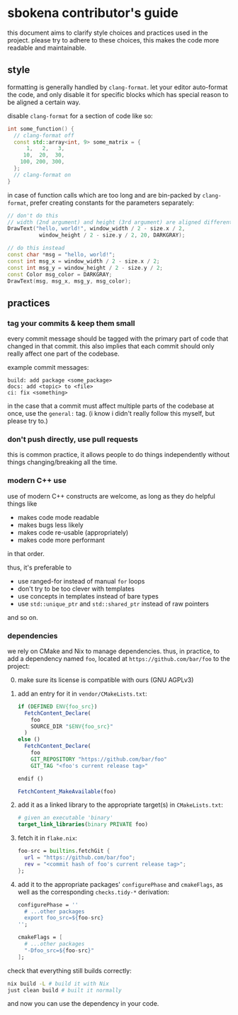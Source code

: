 # sbokena contributor's guide

this document aims to clarify style choices and practices used in the project.
please try to adhere to these choices, this makes the code more readable and
maintainable.

## style

formatting is generally handled by `clang-format`. let your editor auto-format
the code, and only disable it for specific blocks which has special reason to
be aligned a certain way.

disable `clang-format` for a section of code like so:

```cpp
int some_function() {
  // clang-format off
  const std::array<int, 9> some_matrix = {
      1,   2,   3,
     10,  20,  30,
    100, 200, 300,
  };
  // clang-format on
}
```

in case of function calls which are too long and are bin-packed by
`clang-format`, prefer creating constants for the parameters separately:

```cpp
// don't do this
// width (2nd argument) and height (3rd argument) are aligned differently
DrawText("hello, world!", window_width / 2 - size.x / 2,
          window_height / 2 - size.y / 2, 20, DARKGRAY);

// do this instead
const char *msg = "hello, world!";
const int msg_x = window_width / 2 - size.x / 2;
const int msg_y = window_height / 2 - size.y / 2;
const Color msg_color = DARKGRAY;
DrawText(msg, msg_x, msg_y, msg_color);
```

## practices

### tag your commits & keep them small

every commit message should be tagged with the primary part of code that
changed in that commit. this also implies that each commit should only really
affect one part of the codebase.

example commit messages:

```
build: add package <some_package>
docs: add <topic> to <file>
ci: fix <something>
```

in the case that a commit must affect multiple parts of the codebase at once,
use the `general:` tag. (i know i didn't really follow this myself, but please
try to.)

### don't push directly, use pull requests

this is common practice, it allows people to do things independently without
things changing/breaking all the time.

### modern C++ use

use of modern C++ constructs are welcome, as long as they do helpful things like

- makes code mode readable
- makes bugs less likely
- makes code re-usable (appropriately)
- makes code more performant

in that order.

thus, it's preferable to

- use ranged-for instead of manual `for` loops
- don't try to be too clever with templates
- use concepts in templates instead of bare types
- use `std::unique_ptr` and `std::shared_ptr` instead of raw pointers

and so on.

### dependencies

we rely on CMake and Nix to manage dependencies. thus, in practice, to add a
dependency named `foo`, located at `https://github.com/bar/foo` to the project:

0. make sure its license is compatible with ours (GNU AGPLv3)

1. add an entry for it in `vendor/CMakeLists.txt`:

   ```cmake
   if (DEFINED ENV{foo_src})
     FetchContent_Declare(
       foo
       SOURCE_DIR "$ENV{foo_src}"
     )
   else ()
     FetchContent_Declare(
       foo
       GIT_REPOSITORY "https://github.com/bar/foo"
       GIT_TAG "<foo's current release tag>"

   endif ()

   FetchContent_MakeAvailable(foo)
   ```

2. add it as a linked library to the appropriate target(s) in `CMakeLists.txt`:

   ```cmake
   # given an executable 'binary'
   target_link_libraries(binary PRIVATE foo)
   ```

3. fetch it in `flake.nix`:

   ```nix
   foo-src = builtins.fetchGit {
     url = "https://github.com/bar/foo";
     rev = "<commit hash of foo's current release tag>";
   };
   ```

4. add it to the appropriate packages' `configurePhase` and `cmakeFlags`,
   as well as the corresponding `checks.tidy-*` derivation:

   ```nix
   configurePhase = ''
     # ...other packages
     export foo_src=${foo-src}
   '';

   cmakeFlags = [
     # ...other packages
     "-Dfoo_src=${foo-src}"
   ];
   ```

check that everything still builds correctly:

```sh
nix build -L # build it with Nix
just clean build # built it normally
```

and now you can use the dependency in your code.
